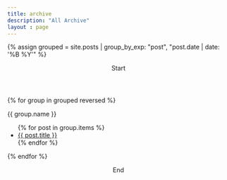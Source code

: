 ```yaml
---
title: archive
description: "All Archive"
layout : page
---
```


{% assign grouped = site.posts | group_by_exp: "post", "post.date | date: '%B %Y'" %}
<div class="timeline is-centered is-medium">
  <header class="timeline-header">
    <span class="tag is-large is-primary">Start</span>
  </header>

  {% for group in grouped reversed %}
    <div class="timeline-item is-info">
      <div class="timeline-marker is-icon">
        <i class="fas fa-calendar-alt"></i>
      </div>
      <div class="timeline-content">
        <p class="heading">{{ group.name }}</p>
        <ul>
          {% for post in group.items %}
            <li>
              <a href="{{ post.url }}">
                <i class="fas {{ post.icon | default: 'fa-file-alt' }} mr-2"></i>
                {{ post.title }}
              </a>
            </li>
          {% endfor %}
        </ul>
      </div>
    </div>
  {% endfor %}

  <header class="timeline-header">
    <span class="tag is-small is-light">End</span>
  </header>
</div>
